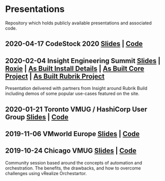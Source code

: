 # Presentations
Repository which holds publicly available presentations and associated code.

## 2020-04-17 CodeStock 2020 [Slides]() | [Code]()

## 2020-02-04 Insight Engineering Summit [Slides]() | [Roxie](https://github.com/rubrikinc/use-case-roxie) | [As Built Install Details](https://github.com/mwpreston/Presentations/blob/master/2020-02-04-InsightSummitDenver/AsBuiltBetaInstall.md) | [As Built Core Project](https://www.asbuiltreport.com/) | [As Built Rubrik Project](https://github.com/mwpreston/AsBuiltReport.Rubrik.CDM)
Presentation delivered with partners from Insight around Rubrik Build including demos of some popular use-cases featured on the site.

## 2020-01-21 Toronto VMUG / HashiCorp User Group [Slides]() | [Code]()

## 2019-11-06 VMworld Europe [Slides]() | [Code]()

## 2019-10-24 Chicago VMUG [Slides](https://github.com/mwpreston/Presentations/blob/master/2019-10-24-ChicagoVMUG/AutomationVsOrchestration-ChicagoVMUG.pptx) | [Code](2019-10-24-ChicagoVMUG/src)
Community session based around the concepts of automation and orchestration. The benefits, the drawbacks, and how to overcome challenges using vRealize Orchestartor.
